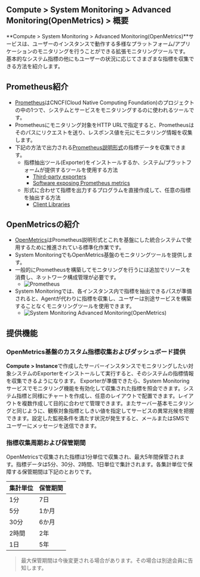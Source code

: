 ## Compute > System Monitoring > Advanced Monitoring(OpenMetrics) > 概要
**Compute > System Monitoring > Advanced Monitoring(OpenMetrics)**サービスは、ユーザーのインスタンスで動作する多様なプラットフォーム/アプリケーションのモニタリングを行うことができる拡張モニタリングツールです。
基本的なシステム指標の他にもユーザーの状況に応じてさまざまな指標を収集できる方法を紹介します。

## Prometheus紹介
* [Prometheus](https://prometheus.io/)はCNCF(Cloud Native Computing Foundation)のプロジェクトの中の1つで、システムとサービスをモニタリングするのに使われるツールです。
* Prometheusにモニタリング対象をHTTP URLで指定すると、Prometheusはそのパスにリクエストを送り、レスポンス値を元にモニタリング情報を収集します。
* 下記の方法で出力される[Prometheus説明形式](https://prometheus.io/docs/instrumenting/exposition_formats/)の指標データを収集できます。
    * 指標抽出ツール(Exporter)をインストールするか、システム/プラットフォームが提供するツールを使用する方法
        * [Third-party exporters](https://prometheus.io/docs/instrumenting/exporters/#third-party-exporters)
        * [Software exposing Prometheus metrics](https://prometheus.io/docs/instrumenting/exporters/#software-exposing-prometheus-metrics)
    * 形式に合わせて指標を出力するプログラムを直接作成して、任意の指標を抽出する方法
        * [Client Libraries](https://prometheus.io/docs/instrumenting/clientlibs/#client-libraries)

## OpenMetricsの紹介
* [OpenMetrics](https://github.com/OpenObservability/OpenMetrics/blob/master/OpenMetrics.md)はPrometheus説明形式とこれを基盤にした統合システムで使用するために推進されている標準化作業です。
* System MonitoringでもOpenMetrics基盤のモニタリングツールを提供します。
* 一般的にPrometheusを構築してモニタリングを行うには追加でリソースを消費し、ネットワーク構成管理が必要です。
    * ![Prometheus](https://static.toastoven.net/prod_system_monitoring/console_guide/open-metrics-overview-1.png)
* System Monitoringでは、各インスタンス内で指標を抽出できるパスが準備されると、Agentが代わりに指標を収集し、ユーザーは別途サービスを構築することなくモニタリングツールを使用できます。
    * ![System Monitoring Advanced Monitoring(OpenMetrics)](https://static.toastoven.net/prod_system_monitoring/console_guide/open-metrics-overview-2.png)

## 提供機能
### OpenMetrics基盤のカスタム指標収集およびダッシュボード提供
**Compute > Instance**で作成したサーバーインスタンスでモニタリングしたい対象システムのExporterをインストールして実行すると、そのシステムの指標情報を収集できるようになります。
Exporterが準備できたら、System Monitoringサービスでモニタリング機能を有効化して収集された指標を照会できます。システム指標と同様にチャートを作成し、任意のレイアウトで配置できます。レイアウトを複数作成して目的に合わせて管理できます。またサーバー基本モニタリングと同じように、観察対象指標としきい値を指定してサービスの異常兆候を把握できます。設定した監視条件を満たす状況が発生すると、メールまたはSMSでユーザーにメッセージを送信できます。


### 指標収集周期および保管期間
OpenMetricsで収集された指標は1分単位で収集され、最大5年間保管されます。指標データは5分、30分、2時間、1日単位で集計されます。各集計単位で保障する保管期間は下記のとおりです。

集計単位|保管期間
---|---
1分|7日
5分|1か月
30分|6か月
2時間|2年
1日|5年
> 最大保管期間は今後変更される場合があります。その場合は別途会員に告知します。
